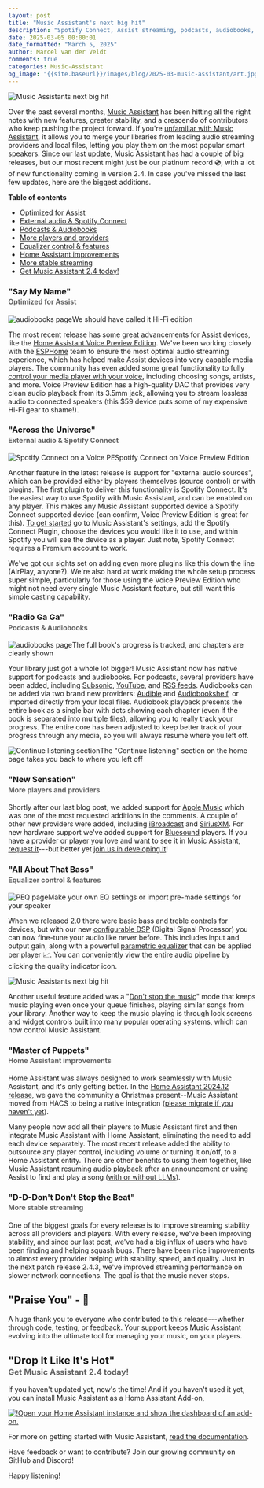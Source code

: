 ```yaml
---
layout: post
title: "Music Assistant's next big hit"
description: "Spotify Connect, Assist streaming, podcasts, audiobooks, Apple Music, a full EQ, and more!"
date: 2025-03-05 00:00:01
date_formatted: "March 5, 2025"
author: Marcel van der Veldt
comments: true
categories: Music-Assistant
og_image: "{{site.baseurl}}/images/blog/2025-03-music-assistant/art.jpg"
---
```


<p><img src='/images/blog/2025-03-music-assistant/art.jpg' alt="Music Assistants next big hit" class='no-shadow' /></p>

Over the past several months, [Music Assistant](https://www.music-assistant.io/) has been hitting all the right notes with new features, greater stability, and a crescendo of contributors who keep pushing the project forward. If you're [unfamiliar with Music Assistant](/blog/2024/05/09/music-assistant-2/#what-is-music-assistant), it allows you to merge your libraries from leading audio streaming providers and local files, letting you play them on the most popular smart speakers. Since our [last update](/blog/2024/05/09/music-assistant-2/), Music Assistant has had a couple of big releases, but our most recent might just be our platinum record 💿, with a lot of new functionality coming in version 2.4. In case you've missed the last few updates, here are the biggest additions.

**Table of contents**
- [Optimized for Assist](#say-my-name)
- [External audio & Spotify Connect](#across-the-universe)
- [Podcasts & Audiobooks](#radio-ga-ga)
- [More players and providers](#new-sensation)
- [Equalizer control & features](#all-about-that-bass)
- [Home Assistant improvements](#master-of-puppets)
- [More stable streaming](#d-d-dont-dont-stop-the-beat)
- [Get Music Assistant 2.4 today!](#drop-it-like-its-hot)

<!--more-->

### "Say My Name"
<h4 style="margin-top: -1em; opacity: .67;">Optimized for Assist</h4>
<p class="img"><img src='/images/blog/2025-03-music-assistant/voice_ma.jpg' alt="audiobooks page"/>We should have called it Hi-Fi edition</p>

The most recent release has some great advancements for [Assist](/voice_control/) devices, like the [Home Assistant Voice Preview Edition](/voice-pe/). We've been working closely with the [ESPHome](https://esphome.io/) team to ensure the most optimal audio streaming experience, which has helped make Assist devices into very capable media players. The community has even added some great functionality to fully [control your media player with your voice](https://github.com/music-assistant/voice-support), including choosing songs, artists, and more. Voice Preview Edition has a high-quality DAC that provides very clean audio playback from its 3.5mm jack, allowing you to stream lossless audio to connected speakers (this $59 device puts some of my expensive Hi-Fi gear to shame!).

### "Across the Universe"
<h4 style="margin-top: -1em; opacity: .67;">External audio & Spotify Connect</h4>
<p class="img"><img src='/images/blog/2025-03-music-assistant/spotify_connect.jpg' alt="Spotify Connect on a Voice PE"/>Spotify Connect on Voice Preview Edition</p>

Another feature in the latest release is support for "external audio sources", which can be provided either by players themselves (source control) or with plugins. The first plugin to deliver this functionality is Spotify Connect. It's the easiest way to use Spotify with Music Assistant, and can be enabled on any player. This makes any Music Assistant supported device a Spotify Connect supported device (can confirm, Voice Preview Edition is great for this). [To get started](https://www.music-assistant.io/plugins/spotify-connect/) go to Music Assistant's settings, add the Spotify Connect Plugin, choose the devices you would like it to use, and within Spotify you will see the device as a player. Just note, Spotify Connect requires a Premium account to work.

We've got our sights set on adding even more plugins like this down the line (AirPlay, anyone?). We're also hard at work making the whole setup process super simple, particularly for those using the Voice Preview Edition who might not need every single Music Assistant feature, but still want this simple casting capability.

### "Radio Ga Ga"
<h4 style="margin-top: -1em; opacity: .67;">Podcasts & Audiobooks</h4>

<p class="img"><img src='/images/blog/2025-03-music-assistant/audiobooks.png' alt="audiobooks page"/>The full book's progress is tracked, and chapters are clearly shown</p>

Your library just got a whole lot bigger! Music Assistant now has native support for podcasts and audiobooks. For podcasts, several providers have been added, including [Subsonic](https://www.music-assistant.io/music-providers/subsonic/), [YouTube](https://www.music-assistant.io/music-providers/youtube-music/), and [RSS feeds](https://www.music-assistant.io/music-providers/podcastfeed/). Audiobooks can be added via two brand new providers: [Audible](https://www.music-assistant.io/music-providers/audible/) and [Audiobookshelf](https://www.music-assistant.io/music-providers/audiobookshelf/), or imported directly from your local files. Audiobook playback presents the entire book as a single bar with dots showing each chapter (even if the book is separated into multiple files), allowing you to really track your progress. The entire core has been adjusted to keep better track of your progress through any media, so you will always resume where you left off.

<p class="img"><img src='/images/blog/2025-03-music-assistant/continue.png' alt="Continue listening section"/>The "Continue listening" section on the home page takes you back to where you left off</p>

### "New Sensation"
<h4 style="margin-top: -1em; opacity: .67;">More players and providers</h4>

Shortly after our last blog post, we added support for [Apple Music](https://www.music-assistant.io/music-providers/apple-music/) which was one of the most requested additions in the comments. A couple of other new providers were added, including [iBroadcast](https://www.music-assistant.io/music-providers/ibroadcast/) and [SiriusXM](https://www.music-assistant.io/music-providers/siriusxm/). For new hardware support we've added support for [Bluesound](https://www.music-assistant.io/player-support/bluesound/) players. If you have a provider or player you love and want to see it in Music Assistant, [request it](https://github.com/orgs/music-assistant/discussions?discussions_q=sort%3Atop)---but better yet [join us in developing it](https://github.com/music-assistant/server)!

### "All About That Bass"
<h4 style="margin-top: -1em; opacity: .67;">Equalizer control & features</h4>

<p class="img"><img src='/images/blog/2025-03-music-assistant/eq.png' alt="PEQ page"/>Make your own EQ settings or import pre-made settings for your speaker</p>

When we released 2.0 there were basic bass and treble controls for devices, but with our new [configurable DSP](https://www.music-assistant.io/audiopipeline/) (Digital Signal Processor) you can now fine-tune your audio like never before. This includes input and output gain, along with a powerful [parametric equalizer](https://www.music-assistant.io/dsp/parametriceq/) that can be applied per player 📈. You can conveniently view the entire audio pipeline by clicking the quality indicator icon.

<p><img src='/images/blog/2025-03-music-assistant/audio_path.png' alt="Music Assistants next big hit" class='no-shadow' /></p>

Another useful feature added was a "[Don't stop the music](https://www.music-assistant.io/usage/#:~:text=Don%27t%20Stop%20The%20Music%20(DSTM))" mode that keeps music playing even once your queue finishes, playing similar songs from your library. Another way to keep the music playing is through lock screens and widget controls built into many popular operating systems, which can now control Music Assistant.

### "Master of Puppets"
<h4 style="margin-top: -1em; opacity: .67;">Home Assistant improvements</h4>

Home Assistant was always designed to work seamlessly with Music Assistant, and it's only getting better. In the [Home Assistant 2024.12 release](/blog/2024/12/04/release-202412/#new-integrations), we gave the community a Christmas present--Music Assistant moved from HACS to being a native integration ([please migrate if you haven't yet](https://www.music-assistant.io/integration/migrate/)).

Many people now add all their players to Music Assistant first and then integrate Music Assistant with Home Assistant, eliminating the need to add each device separately. The most recent release added the ability to outsource any player control, including volume or turning it on/off, to a Home Assistant entity. There are other benefits to using them together, like Music Assistant [resuming audio playback](https://www.music-assistant.io/integration/announcements/) after an announcement or using Assist to find and play a song ([with or without LLMs](https://github.com/music-assistant/voice-support)).

### "D-D-Don't Don't Stop the Beat"
<h4 style="margin-top: -1em; opacity: .67;">More stable streaming</h4>

One of the biggest goals for every release is to improve streaming stability across all providers and players. With every release, we've been improving stability, and since our last post, we've had a big influx of users who have been finding and helping squash bugs. There have been nice improvements to almost every provider helping with stability, speed, and quality. Just in the next patch release 2.4.3, we've improved streaming performance on slower network connections. The goal is that the music never stops.

## "Praise You" - 🙏

A huge thank you to everyone who contributed to this release---whether through code, testing, or feedback. Your support keeps Music Assistant evolving into the ultimate tool for managing your music, on your players.

## "Drop It Like It's Hot"
<h3 style="margin-top: -1em; opacity: .67;">Get Music Assistant 2.4 today!</h3>

If you haven't updated yet, now's the time! And if you haven't used it yet, you can install Music Assistant as a Home Assistant Add-on,

[<img src='https://my.home-assistant.io/badges/supervisor_addon.svg' style='border: 0;box-shadow: none;' alt="!Open your Home Assistant instance and show the dashboard of an add-on.">](https://my.home-assistant.io/redirect/supervisor_addon/?addon=d5369777_music_assistant)

For more on getting started with Music Assistant, [read the documentation](https://www.music-assistant.io/installation/).

Have feedback or want to contribute? Join our growing community on GitHub and Discord!

Happy listening!
